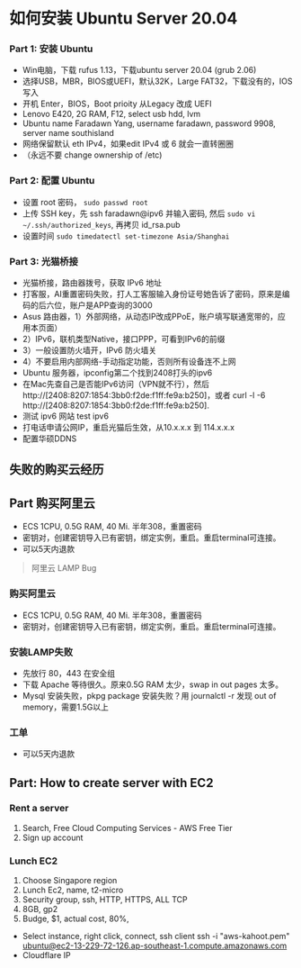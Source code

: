# 如何安装 Ubuntu Server 20.04

### Part 1: 安装 Ubuntu
- Win电脑，下载 rufus 1.13，下载ubuntu server 20.04 (grub 2.06)
- 选择USB，MBR，BIOS或UEFI，默认32K，Large FAT32，下载没有的，IOS写入
- 开机 Enter，BIOS，Boot prioity 从Legacy 改成 UEFI 
- Lenovo E420, 2G RAM, F12, select usb hdd, lvm
- Ubuntu name Faradawn Yang, username faradawn, password 9908, server name southisland
- 网络保留默认 eth IPv4，如果edit IPv4 或 6 就会一直转圈圈
- （永远不要 change ownership of /etc)

### Part 2: 配置 Ubuntu
- 设置 root 密码， `sudo passwd root`
- 上传 SSH key，先 ssh faradawn@ipv6 并输入密码, 然后 `sudo vi ~/.ssh/authorized_keys`, 再拷贝 id_rsa.pub
- 设置时间 `sudo timedatectl set-timezone Asia/Shanghai`


### Part 3: 光猫桥接
- 光猫桥接，路由器拨号，获取 IPv6 地址
- 打客服，AI重置密码失败，打人工客服输入身份证号她告诉了密码，原来是编码的后六位，账户是APP查询的3000
- Asus 路由器，1）外部网络，从动态IP改成PPoE，账户填写联通宽带的，应用本页面）
- 2）IPv6，联机类型Native，接口PPP，可看到IPv6的前缀
- 3）一般设置防火墙开，IPv6 防火墙关
- 4）不要启用内部网络-手动指定功能，否则所有设备连不上网
- Ubuntu 服务器，ipconfig第二个找到2408打头的ipv6
- 在Mac先查自己是否能IPv6访问（VPN就不行），然后 http://[2408:8207:1854:3bb0:f2de:f1ff:fe9a:b250]，或者 curl -l -6 http://[2408:8207:1854:3bb0:f2de:f1ff:fe9a:b250].
- 测试 ipv6 网站 test ipv6
- 打电话申请公网IP，重启光猫后生效，从10.x.x.x 到 114.x.x.x
- 配置华硕DDNS


## 失败的购买云经历

## Part 购买阿里云
- ECS 1CPU, 0.5G RAM, 40 Mi. 半年308，重置密码
- 密钥对，创建密钥导入已有密钥，绑定实例，重启。重启terminal可连接。
- 可以5天内退款

> 阿里云 LAMP Bug 
### 购买阿里云
- ECS 1CPU, 0.5G RAM, 40 Mi. 半年308，重置密码
- 密钥对，创建密钥导入已有密钥，绑定实例，重启。重启terminal可连接。

### 安装LAMP失败
- 先放行 80，443 在安全组
- 下载 Apache 等待很久。原来0.5G RAM 太少，swap in out pages 太多。
- Mysql 安装失败，pkpg package 安装失败？用 journalctl -r 发现 out of memory，需要1.5G以上

### 工单
- 可以5天内退款


## Part: How to create server with EC2

### Rent a server 
1. Search, Free Cloud Computing Services - AWS Free Tier
2. Sign up account 

### Lunch EC2
1. Choose Singapore region
2. Lunch Ec2, name, t2-micro
3. Security group, ssh, HTTP, HTTPS, ALL TCP
4. 8GB, gp2
4. Budge, $1, actual cost, 80%,
- Select instance, right click, connect, ssh client
ssh -i "aws-kahoot.pem" ubuntu@ec2-13-229-72-126.ap-southeast-1.compute.amazonaws.com
- Cloudflare IP



